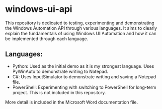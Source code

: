 # windows-ui-api

This repository is dedicated to testing, experimenting and demonstrating the Windows Automation API through various languages. It aims to clearly explain the fundamentals of using Windows UI Automation and how it can be implemented through each language.


## Languages:

- Python: Used as the initial demo as it is my strongest language. Uses PyWinAuto to demonstrate writing to Notepad.
- C#: Uses InputSimulator to demonstrate writing and saving a Notepad file.
- PowerShell: Experimenting with switching to PowerShell for long-term project. This is not included in this repository.

More detail is included in the Microsoft Word documentation file.
